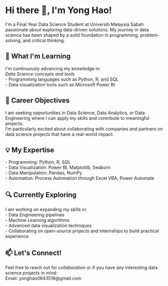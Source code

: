 <h1> Hi there 👋, I'm Yong Hao! </h1>
I'm a Final Year Data Science Student at Universiti Malaysia Sabah passionate about exploring data-driven solutions. 
My journey in data science has been shaped by a solid foundation in programming, problem-solving, and critical thinking.

<h2> 🌱 What I'm Learning </h2>
I'm continuously advancing my knowledge in:
<br> <I> Data Science concepts and tools </i> </br>
- Programming languages such as Python, R, and SQL
<br> - Data visualization tools such as Microsoft Power BI </br>

<h2> 💼 Career Objectives </h2>
I am seeking opportunities in Data Science, Data Analytics, or Data Engineering where I can apply my skills and contribute to meaningful projects.
<br>  I’m particularly excited about collaborating with companies and partners on data science projects that have a real-world impact. </br> 

<h2> 💡 My Expertise </h2>
- Programming: Python, R, SQL
<br>  - Data Visualization: Power BI, Matplotlib, Seaborn </br>
- Data Manipulation: Pandas, NumPy
<br>  - Automation: Process Automation through Excel VBA, Power Automate </br> 

<h2>  🔍 Currently Exploring </h2>
I am working on expanding my skills in:
<br> - Data Engineering pipelines </br> 
- Machine Learning algorithms
 <br> - Advanced data visualization techniques </br> 
- Collaborating on open-source projects and internships to build practical experience

<h2> 📫 Let's Connect! </h2>
Feel free to reach out for collaboration or if you have any interesting data science projects in mind:
<br>  Email: yonghao0843518@gmail.com </br> 


<!---
RobertTuen518/RobertTuen518 is a ✨ special ✨ repository because its `README.md` (this file) appears on your GitHub profile.
You can click the Preview link to take a look at your changes.
--->
